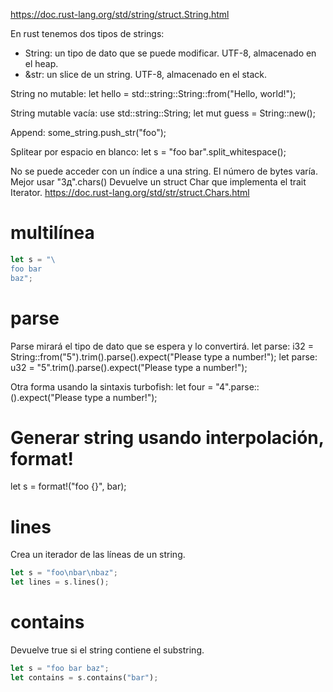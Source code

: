 https://doc.rust-lang.org/std/string/struct.String.html

En rust tenemos dos tipos de strings:
- String: un tipo de dato que se puede modificar. UTF-8, almacenado en el heap.
- &str: un slice de un string. UTF-8, almacenado en el stack.


String no mutable:
let hello = std::string::String::from("Hello, world!");

String mutable vacía:
use std::string::String;
let mut guess = String::new();


Append:
some_string.push_str("foo");

Splitear por espacio en blanco:
let s = "foo bar".split_whitespace();


No se puede acceder con un índice a una string. El número de bytes varía.
Mejor usar "Зд".chars()
Devuelve un struct Char que implementa el trait Iterator.
https://doc.rust-lang.org/std/str/struct.Chars.html


# multilínea
```rust
let s = "\
foo bar
baz";
```


# parse
Parse mirará el tipo de dato que se espera y lo convertirá.
let parse: i32 = String::from("5").trim().parse().expect("Please type a number!");
let parse: u32 = "5".trim().parse().expect("Please type a number!");

Otra forma usando la sintaxis turbofish:
let four = "4".parse::<u32>().expect("Please type a number!");


# Generar string usando interpolación, format!
let s = format!("foo {}", bar);


# lines
Crea un iterador de las líneas de un string.

```rust
let s = "foo\nbar\nbaz";
let lines = s.lines();
```


# contains
Devuelve true si el string contiene el substring.
```rust
let s = "foo bar baz";
let contains = s.contains("bar");
```

